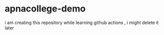 # apnacollege-demo
i am creating this repository while learning github actions , i might delete it later
